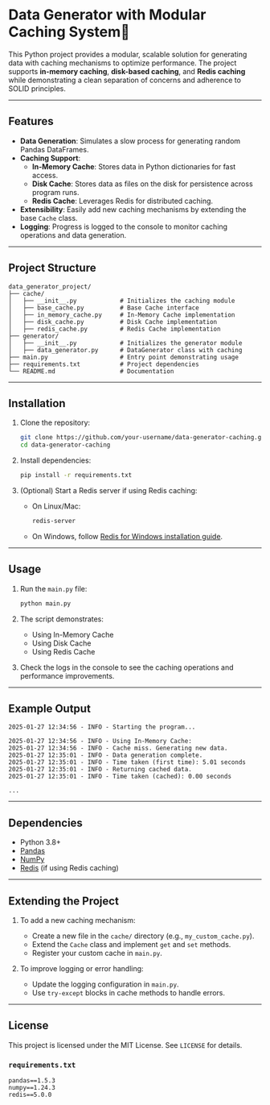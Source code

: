 # Data Generator with Modular Caching System🚀

This Python project provides a modular, scalable solution for generating data with caching mechanisms to optimize performance. The project supports **in-memory caching**, **disk-based caching**, and **Redis caching** while demonstrating a clean separation of concerns and adherence to SOLID principles.

---

## Features

- **Data Generation**: Simulates a slow process for generating random Pandas DataFrames.
- **Caching Support**: 
  - **In-Memory Cache**: Stores data in Python dictionaries for fast access.
  - **Disk Cache**: Stores data as files on the disk for persistence across program runs.
  - **Redis Cache**: Leverages Redis for distributed caching.
- **Extensibility**: Easily add new caching mechanisms by extending the base `Cache` class.
- **Logging**: Progress is logged to the console to monitor caching operations and data generation.

---

## Project Structure

```
data_generator_project/
├── cache/
│   ├── __init__.py            # Initializes the caching module
│   ├── base_cache.py          # Base Cache interface
│   ├── in_memory_cache.py     # In-Memory Cache implementation
│   ├── disk_cache.py          # Disk Cache implementation
│   ├── redis_cache.py         # Redis Cache implementation
├── generator/
│   ├── __init__.py            # Initializes the generator module
│   ├── data_generator.py      # DataGenerator class with caching
├── main.py                    # Entry point demonstrating usage
├── requirements.txt           # Project dependencies
└── README.md                  # Documentation
```

---

## Installation

1. Clone the repository:
   ```bash
   git clone https://github.com/your-username/data-generator-caching.git
   cd data-generator-caching
   ```

2. Install dependencies:
   ```bash
   pip install -r requirements.txt
   ```

3. (Optional) Start a Redis server if using Redis caching:
   - On Linux/Mac:
     ```bash
     redis-server
     ```
   - On Windows, follow [Redis for Windows installation guide](https://github.com/microsoftarchive/redis/releases).

---

## Usage

1. Run the `main.py` file:
   ```bash
   python main.py
   ```

2. The script demonstrates:
   - Using In-Memory Cache
   - Using Disk Cache
   - Using Redis Cache

3. Check the logs in the console to see the caching operations and performance improvements.

---

## Example Output

```
2025-01-27 12:34:56 - INFO - Starting the program...

2025-01-27 12:34:56 - INFO - Using In-Memory Cache:
2025-01-27 12:34:56 - INFO - Cache miss. Generating new data.
2025-01-27 12:35:01 - INFO - Data generation complete.
2025-01-27 12:35:01 - INFO - Time taken (first time): 5.01 seconds
2025-01-27 12:35:01 - INFO - Returning cached data.
2025-01-27 12:35:01 - INFO - Time taken (cached): 0.00 seconds

...

```

---

## Dependencies

- Python 3.8+
- [Pandas](https://pandas.pydata.org/)
- [NumPy](https://numpy.org/)
- [Redis](https://redis.io/) (if using Redis caching)

---

## Extending the Project

1. To add a new caching mechanism:
   - Create a new file in the `cache/` directory (e.g., `my_custom_cache.py`).
   - Extend the `Cache` class and implement `get` and `set` methods.
   - Register your custom cache in `main.py`.

2. To improve logging or error handling:
   - Update the logging configuration in `main.py`.
   - Use `try-except` blocks in cache methods to handle errors.

---

## License

This project is licensed under the MIT License. See `LICENSE` for details.

### `requirements.txt`

```plaintext
pandas==1.5.3
numpy==1.24.3
redis==5.0.0
```

